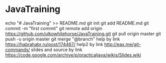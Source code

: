 # JavaTraining
echo "# JavaTraining" >> README.md
git init
git add README.md
git commit -m "first commit"
git remote add origin https://github.com/ulkowhitehorse/JavaTraining.git
git pull origin master
git push -u origin master
git merge "@branch"
help by link https://habrahabr.ru/post/174467/
help2 by link http://eax.me/git-commands/
slides and source by link https://code.google.com/archive/p/practicaljava/wikis/Slides.wiki
